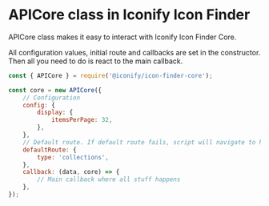 # APICore class in Iconify Icon Finder

APICore class makes it easy to interact with Iconify Icon Finder Core.

All configuration values, initial route and callbacks are set in the constructor. Then all you need to do is react to the main callback.

```js
const { APICore } = require('@iconify/icon-finder-core');

const core = new APICore({
	// Configuration
	config: {
		display: {
			itemsPerPage: 32,
		},
	},
	// Default route. If default route fails, script will navigate to home page
	defaultRoute: {
		type: 'collections',
	},
	callback: (data, core) => {
		// Main callback where all stuff happens
	},
});
```

